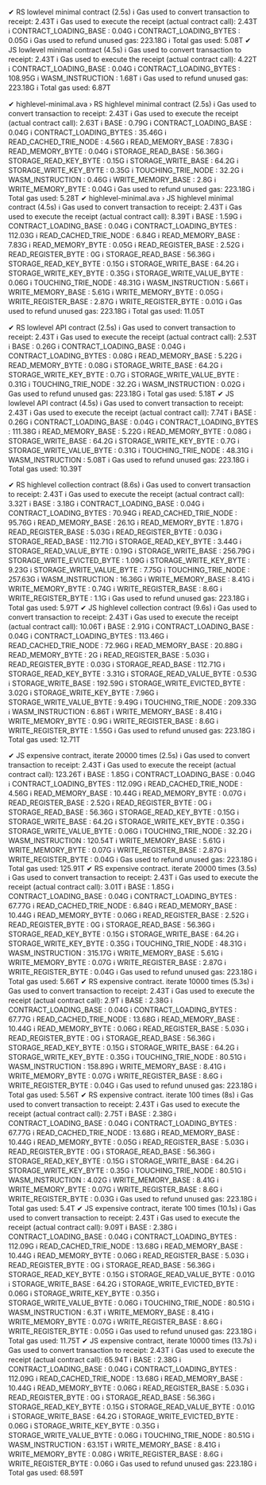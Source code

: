   ✔ RS lowlevel minimal contract (2.5s)
    ℹ Gas used to convert transaction to receipt:  2.43T
    ℹ Gas used to execute the receipt (actual contract call):  2.43T
    ℹ    CONTRACT_LOADING_BASE :  0.04G
    ℹ    CONTRACT_LOADING_BYTES :  0.05G
    ℹ Gas used to refund unused gas:  223.18G
    ℹ Total gas used:  5.08T
  ✔ JS lowlevel minimal contract (4.5s)
    ℹ Gas used to convert transaction to receipt:  2.43T
    ℹ Gas used to execute the receipt (actual contract call):  4.22T
    ℹ    CONTRACT_LOADING_BASE :  0.04G
    ℹ    CONTRACT_LOADING_BYTES :  108.95G
    ℹ    WASM_INSTRUCTION :  1.68T
    ℹ Gas used to refund unused gas:  223.18G
    ℹ Total gas used:  6.87T

  ✔ highlevel-minimal.ava › RS highlevel minimal contract (2.5s)
    ℹ Gas used to convert transaction to receipt:  2.43T
    ℹ Gas used to execute the receipt (actual contract call):  2.63T
    ℹ    BASE :  0.79G
    ℹ    CONTRACT_LOADING_BASE :  0.04G
    ℹ    CONTRACT_LOADING_BYTES :  35.46G
    ℹ    READ_CACHED_TRIE_NODE :  4.56G
    ℹ    READ_MEMORY_BASE :  7.83G
    ℹ    READ_MEMORY_BYTE :  0.04G
    ℹ    STORAGE_READ_BASE :  56.36G
    ℹ    STORAGE_READ_KEY_BYTE :  0.15G
    ℹ    STORAGE_WRITE_BASE :  64.2G
    ℹ    STORAGE_WRITE_KEY_BYTE :  0.35G
    ℹ    TOUCHING_TRIE_NODE :  32.2G
    ℹ    WASM_INSTRUCTION :  0.46G
    ℹ    WRITE_MEMORY_BASE :  2.8G
    ℹ    WRITE_MEMORY_BYTE :  0.04G
    ℹ Gas used to refund unused gas:  223.18G
    ℹ Total gas used:  5.28T
  ✔ highlevel-minimal.ava › JS highlevel minimal contract (4.5s)
    ℹ Gas used to convert transaction to receipt:  2.43T
    ℹ Gas used to execute the receipt (actual contract call):  8.39T
    ℹ    BASE :  1.59G
    ℹ    CONTRACT_LOADING_BASE :  0.04G
    ℹ    CONTRACT_LOADING_BYTES :  112.03G
    ℹ    READ_CACHED_TRIE_NODE :  6.84G
    ℹ    READ_MEMORY_BASE :  7.83G
    ℹ    READ_MEMORY_BYTE :  0.05G
    ℹ    READ_REGISTER_BASE :  2.52G
    ℹ    READ_REGISTER_BYTE :  0G
    ℹ    STORAGE_READ_BASE :  56.36G
    ℹ    STORAGE_READ_KEY_BYTE :  0.15G
    ℹ    STORAGE_WRITE_BASE :  64.2G
    ℹ    STORAGE_WRITE_KEY_BYTE :  0.35G
    ℹ    STORAGE_WRITE_VALUE_BYTE :  0.06G
    ℹ    TOUCHING_TRIE_NODE :  48.31G
    ℹ    WASM_INSTRUCTION :  5.66T
    ℹ    WRITE_MEMORY_BASE :  5.61G
    ℹ    WRITE_MEMORY_BYTE :  0.05G
    ℹ    WRITE_REGISTER_BASE :  2.87G
    ℹ    WRITE_REGISTER_BYTE :  0.01G
    ℹ Gas used to refund unused gas:  223.18G
    ℹ Total gas used:  11.05T


 ✔ RS lowlevel API contract (2.5s)
    ℹ Gas used to convert transaction to receipt:  2.43T
    ℹ Gas used to execute the receipt (actual contract call):  2.53T
    ℹ    BASE :  0.26G
    ℹ    CONTRACT_LOADING_BASE :  0.04G
    ℹ    CONTRACT_LOADING_BYTES :  0.08G
    ℹ    READ_MEMORY_BASE :  5.22G
    ℹ    READ_MEMORY_BYTE :  0.08G
    ℹ    STORAGE_WRITE_BASE :  64.2G
    ℹ    STORAGE_WRITE_KEY_BYTE :  0.7G
    ℹ    STORAGE_WRITE_VALUE_BYTE :  0.31G
    ℹ    TOUCHING_TRIE_NODE :  32.2G
    ℹ    WASM_INSTRUCTION :  0.02G
    ℹ Gas used to refund unused gas:  223.18G
    ℹ Total gas used:  5.18T
  ✔ JS lowlevel API contract (4.5s)
    ℹ Gas used to convert transaction to receipt:  2.43T
    ℹ Gas used to execute the receipt (actual contract call):  7.74T
    ℹ    BASE :  0.26G
    ℹ    CONTRACT_LOADING_BASE :  0.04G
    ℹ    CONTRACT_LOADING_BYTES :  111.38G
    ℹ    READ_MEMORY_BASE :  5.22G
    ℹ    READ_MEMORY_BYTE :  0.08G
    ℹ    STORAGE_WRITE_BASE :  64.2G
    ℹ    STORAGE_WRITE_KEY_BYTE :  0.7G
    ℹ    STORAGE_WRITE_VALUE_BYTE :  0.31G
    ℹ    TOUCHING_TRIE_NODE :  48.31G
    ℹ    WASM_INSTRUCTION :  5.08T
    ℹ Gas used to refund unused gas:  223.18G
    ℹ Total gas used:  10.39T

✔ RS highlevel collection contract (8.6s)
    ℹ Gas used to convert transaction to receipt:  2.43T
    ℹ Gas used to execute the receipt (actual contract call):  3.32T
    ℹ    BASE :  3.18G
    ℹ    CONTRACT_LOADING_BASE :  0.04G
    ℹ    CONTRACT_LOADING_BYTES :  70.94G
    ℹ    READ_CACHED_TRIE_NODE :  95.76G
    ℹ    READ_MEMORY_BASE :  26.1G
    ℹ    READ_MEMORY_BYTE :  1.87G
    ℹ    READ_REGISTER_BASE :  5.03G
    ℹ    READ_REGISTER_BYTE :  0.03G
    ℹ    STORAGE_READ_BASE :  112.71G
    ℹ    STORAGE_READ_KEY_BYTE :  3.44G
    ℹ    STORAGE_READ_VALUE_BYTE :  0.19G
    ℹ    STORAGE_WRITE_BASE :  256.79G
    ℹ    STORAGE_WRITE_EVICTED_BYTE :  1.09G
    ℹ    STORAGE_WRITE_KEY_BYTE :  9.23G
    ℹ    STORAGE_WRITE_VALUE_BYTE :  7.75G
    ℹ    TOUCHING_TRIE_NODE :  257.63G
    ℹ    WASM_INSTRUCTION :  16.36G
    ℹ    WRITE_MEMORY_BASE :  8.41G
    ℹ    WRITE_MEMORY_BYTE :  0.74G
    ℹ    WRITE_REGISTER_BASE :  8.6G
    ℹ    WRITE_REGISTER_BYTE :  1.1G
    ℹ Gas used to refund unused gas:  223.18G
    ℹ Total gas used:  5.97T
  ✔ JS highlevel collection contract (9.6s)
    ℹ Gas used to convert transaction to receipt:  2.43T
    ℹ Gas used to execute the receipt (actual contract call):  10.06T
    ℹ    BASE :  2.91G
    ℹ    CONTRACT_LOADING_BASE :  0.04G
    ℹ    CONTRACT_LOADING_BYTES :  113.46G
    ℹ    READ_CACHED_TRIE_NODE :  72.96G
    ℹ    READ_MEMORY_BASE :  20.88G
    ℹ    READ_MEMORY_BYTE :  2G
    ℹ    READ_REGISTER_BASE :  5.03G
    ℹ    READ_REGISTER_BYTE :  0.03G
    ℹ    STORAGE_READ_BASE :  112.71G
    ℹ    STORAGE_READ_KEY_BYTE :  3.31G
    ℹ    STORAGE_READ_VALUE_BYTE :  0.53G
    ℹ    STORAGE_WRITE_BASE :  192.59G
    ℹ    STORAGE_WRITE_EVICTED_BYTE :  3.02G
    ℹ    STORAGE_WRITE_KEY_BYTE :  7.96G
    ℹ    STORAGE_WRITE_VALUE_BYTE :  9.49G
    ℹ    TOUCHING_TRIE_NODE :  209.33G
    ℹ    WASM_INSTRUCTION :  6.86T
    ℹ    WRITE_MEMORY_BASE :  8.41G
    ℹ    WRITE_MEMORY_BYTE :  0.9G
    ℹ    WRITE_REGISTER_BASE :  8.6G
    ℹ    WRITE_REGISTER_BYTE :  1.55G
    ℹ Gas used to refund unused gas:  223.18G
    ℹ Total gas used:  12.71T


  ✔ JS expensive contract, iterate 20000 times (2.5s)
    ℹ Gas used to convert transaction to receipt:  2.43T
    ℹ Gas used to execute the receipt (actual contract call):  123.26T
    ℹ    BASE :  1.85G
    ℹ    CONTRACT_LOADING_BASE :  0.04G
    ℹ    CONTRACT_LOADING_BYTES :  112.09G
    ℹ    READ_CACHED_TRIE_NODE :  4.56G
    ℹ    READ_MEMORY_BASE :  10.44G
    ℹ    READ_MEMORY_BYTE :  0.07G
    ℹ    READ_REGISTER_BASE :  2.52G
    ℹ    READ_REGISTER_BYTE :  0G
    ℹ    STORAGE_READ_BASE :  56.36G
    ℹ    STORAGE_READ_KEY_BYTE :  0.15G
    ℹ    STORAGE_WRITE_BASE :  64.2G
    ℹ    STORAGE_WRITE_KEY_BYTE :  0.35G
    ℹ    STORAGE_WRITE_VALUE_BYTE :  0.06G
    ℹ    TOUCHING_TRIE_NODE :  32.2G
    ℹ    WASM_INSTRUCTION :  120.54T
    ℹ    WRITE_MEMORY_BASE :  5.61G
    ℹ    WRITE_MEMORY_BYTE :  0.07G
    ℹ    WRITE_REGISTER_BASE :  2.87G
    ℹ    WRITE_REGISTER_BYTE :  0.04G
    ℹ Gas used to refund unused gas:  223.18G
    ℹ Total gas used:  125.91T
  ✔ RS expensive contract. iterate 20000 times (3.5s)
    ℹ Gas used to convert transaction to receipt:  2.43T
    ℹ Gas used to execute the receipt (actual contract call):  3.01T
    ℹ    BASE :  1.85G
    ℹ    CONTRACT_LOADING_BASE :  0.04G
    ℹ    CONTRACT_LOADING_BYTES :  67.77G
    ℹ    READ_CACHED_TRIE_NODE :  6.84G
    ℹ    READ_MEMORY_BASE :  10.44G
    ℹ    READ_MEMORY_BYTE :  0.06G
    ℹ    READ_REGISTER_BASE :  2.52G
    ℹ    READ_REGISTER_BYTE :  0G
    ℹ    STORAGE_READ_BASE :  56.36G
    ℹ    STORAGE_READ_KEY_BYTE :  0.15G
    ℹ    STORAGE_WRITE_BASE :  64.2G
    ℹ    STORAGE_WRITE_KEY_BYTE :  0.35G
    ℹ    TOUCHING_TRIE_NODE :  48.31G
    ℹ    WASM_INSTRUCTION :  315.17G
    ℹ    WRITE_MEMORY_BASE :  5.61G
    ℹ    WRITE_MEMORY_BYTE :  0.07G
    ℹ    WRITE_REGISTER_BASE :  2.87G
    ℹ    WRITE_REGISTER_BYTE :  0.04G
    ℹ Gas used to refund unused gas:  223.18G
    ℹ Total gas used:  5.66T
  ✔ RS expensive contract. iterate 10000 times (5.3s)
    ℹ Gas used to convert transaction to receipt:  2.43T
    ℹ Gas used to execute the receipt (actual contract call):  2.9T
    ℹ    BASE :  2.38G
    ℹ    CONTRACT_LOADING_BASE :  0.04G
    ℹ    CONTRACT_LOADING_BYTES :  67.77G
    ℹ    READ_CACHED_TRIE_NODE :  13.68G
    ℹ    READ_MEMORY_BASE :  10.44G
    ℹ    READ_MEMORY_BYTE :  0.06G
    ℹ    READ_REGISTER_BASE :  5.03G
    ℹ    READ_REGISTER_BYTE :  0G
    ℹ    STORAGE_READ_BASE :  56.36G
    ℹ    STORAGE_READ_KEY_BYTE :  0.15G
    ℹ    STORAGE_WRITE_BASE :  64.2G
    ℹ    STORAGE_WRITE_KEY_BYTE :  0.35G
    ℹ    TOUCHING_TRIE_NODE :  80.51G
    ℹ    WASM_INSTRUCTION :  158.89G
    ℹ    WRITE_MEMORY_BASE :  8.41G
    ℹ    WRITE_MEMORY_BYTE :  0.07G
    ℹ    WRITE_REGISTER_BASE :  8.6G
    ℹ    WRITE_REGISTER_BYTE :  0.04G
    ℹ Gas used to refund unused gas:  223.18G
    ℹ Total gas used:  5.56T
  ✔ RS expensive contract. iterate 100 times (8s)
    ℹ Gas used to convert transaction to receipt:  2.43T
    ℹ Gas used to execute the receipt (actual contract call):  2.75T
    ℹ    BASE :  2.38G
    ℹ    CONTRACT_LOADING_BASE :  0.04G
    ℹ    CONTRACT_LOADING_BYTES :  67.77G
    ℹ    READ_CACHED_TRIE_NODE :  13.68G
    ℹ    READ_MEMORY_BASE :  10.44G
    ℹ    READ_MEMORY_BYTE :  0.05G
    ℹ    READ_REGISTER_BASE :  5.03G
    ℹ    READ_REGISTER_BYTE :  0G
    ℹ    STORAGE_READ_BASE :  56.36G
    ℹ    STORAGE_READ_KEY_BYTE :  0.15G
    ℹ    STORAGE_WRITE_BASE :  64.2G
    ℹ    STORAGE_WRITE_KEY_BYTE :  0.35G
    ℹ    TOUCHING_TRIE_NODE :  80.51G
    ℹ    WASM_INSTRUCTION :  4.02G
    ℹ    WRITE_MEMORY_BASE :  8.41G
    ℹ    WRITE_MEMORY_BYTE :  0.07G
    ℹ    WRITE_REGISTER_BASE :  8.6G
    ℹ    WRITE_REGISTER_BYTE :  0.03G
    ℹ Gas used to refund unused gas:  223.18G
    ℹ Total gas used:  5.4T
  ✔ JS expensive contract, iterate 100 times (10.1s)
    ℹ Gas used to convert transaction to receipt:  2.43T
    ℹ Gas used to execute the receipt (actual contract call):  9.09T
    ℹ    BASE :  2.38G
    ℹ    CONTRACT_LOADING_BASE :  0.04G
    ℹ    CONTRACT_LOADING_BYTES :  112.09G
    ℹ    READ_CACHED_TRIE_NODE :  13.68G
    ℹ    READ_MEMORY_BASE :  10.44G
    ℹ    READ_MEMORY_BYTE :  0.06G
    ℹ    READ_REGISTER_BASE :  5.03G
    ℹ    READ_REGISTER_BYTE :  0G
    ℹ    STORAGE_READ_BASE :  56.36G
    ℹ    STORAGE_READ_KEY_BYTE :  0.15G
    ℹ    STORAGE_READ_VALUE_BYTE :  0.01G
    ℹ    STORAGE_WRITE_BASE :  64.2G
    ℹ    STORAGE_WRITE_EVICTED_BYTE :  0.06G
    ℹ    STORAGE_WRITE_KEY_BYTE :  0.35G
    ℹ    STORAGE_WRITE_VALUE_BYTE :  0.06G
    ℹ    TOUCHING_TRIE_NODE :  80.51G
    ℹ    WASM_INSTRUCTION :  6.3T
    ℹ    WRITE_MEMORY_BASE :  8.41G
    ℹ    WRITE_MEMORY_BYTE :  0.07G
    ℹ    WRITE_REGISTER_BASE :  8.6G
    ℹ    WRITE_REGISTER_BYTE :  0.05G
    ℹ Gas used to refund unused gas:  223.18G
    ℹ Total gas used:  11.75T
  ✔ JS expensive contract, iterate 10000 times (13.7s)
    ℹ Gas used to convert transaction to receipt:  2.43T
    ℹ Gas used to execute the receipt (actual contract call):  65.94T
    ℹ    BASE :  2.38G
    ℹ    CONTRACT_LOADING_BASE :  0.04G
    ℹ    CONTRACT_LOADING_BYTES :  112.09G
    ℹ    READ_CACHED_TRIE_NODE :  13.68G
    ℹ    READ_MEMORY_BASE :  10.44G
    ℹ    READ_MEMORY_BYTE :  0.06G
    ℹ    READ_REGISTER_BASE :  5.03G
    ℹ    READ_REGISTER_BYTE :  0G
    ℹ    STORAGE_READ_BASE :  56.36G
    ℹ    STORAGE_READ_KEY_BYTE :  0.15G
    ℹ    STORAGE_READ_VALUE_BYTE :  0.01G
    ℹ    STORAGE_WRITE_BASE :  64.2G
    ℹ    STORAGE_WRITE_EVICTED_BYTE :  0.06G
    ℹ    STORAGE_WRITE_KEY_BYTE :  0.35G
    ℹ    STORAGE_WRITE_VALUE_BYTE :  0.06G
    ℹ    TOUCHING_TRIE_NODE :  80.51G
    ℹ    WASM_INSTRUCTION :  63.15T
    ℹ    WRITE_MEMORY_BASE :  8.41G
    ℹ    WRITE_MEMORY_BYTE :  0.08G
    ℹ    WRITE_REGISTER_BASE :  8.6G
    ℹ    WRITE_REGISTER_BYTE :  0.06G
    ℹ Gas used to refund unused gas:  223.18G
    ℹ Total gas used:  68.59T
